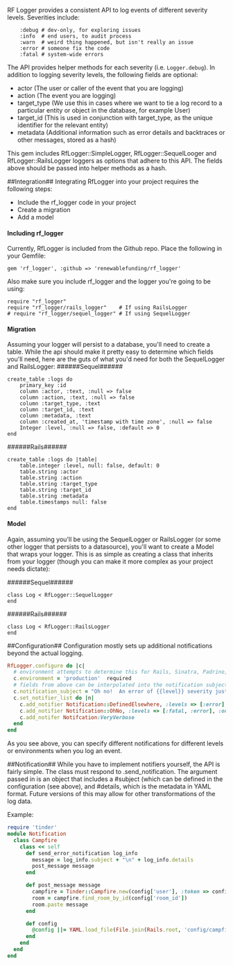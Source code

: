 RF Logger provides a consistent API to log events of different severity levels.  Severities include:
```
    :debug # dev-only, for exploring issues
    :info  # end users, to audit process
    :warn  # weird thing happened, but isn't really an issue
    :error # someone fix the code
    :fatal # system-wide errors
```
The API provides helper methods for each severity (i.e. `Logger.debug`).  In addition to logging severity levels, the following fields are optional:
- actor (The user or caller of the event that you are logging)
- action (The event you are logging)
- target_type (We use this in cases where we want to tie a log record to a particular entity or object in the database, for example User)
- target_id (This is used in conjunction with target_type, as the unique identifier for the relevant entity)
- metadata (Additional information such as error details and backtraces or other messages, stored as a hash)

This gem includes RfLogger::SimpleLogger, RfLogger::SequelLooger and RfLogger::RailsLogger loggers as options that adhere to this API.  The fields above should be passed into helper methods as a hash.

##Integration##
Integrating RfLogger into your project requires the following steps:
* Include the rf_logger code in your project
* Create a migration 
* Add a model

#### Including rf_logger ####
Currently, RfLogger is included from the Github repo. Place the following in your Gemfile:

```gem 'rf_logger', :github => 'renewablefunding/rf_logger'```

Also make sure you include rf_logger and the logger you're going to be using:

```
require "rf_logger"
require "rf_logger/rails_logger"    # If using RailsLogger
# require "rf_logger/sequel_logger" # If using SequelLogger
```

#### Migration ####
Assuming your logger will persist to a database, you'll need to create a table. While the api should make it pretty easy to determine which fields you'll need, here are the guts of what you'd need for both the SequelLogger and RailsLogger:
######Sequel######
```
create_table :logs do
    primary_key :id
    column :actor, :text, :null => false
    column :action, :text, :null => false
    column :target_type, :text
    column :target_id, :text
    column :metadata, :text
    column :created_at, 'timestamp with time zone', :null => false
    Integer :level, :null => false, :default => 0
end
```

######Rails######
```
create_table :logs do |table|
    table.integer :level, null: false, default: 0
    table.string :actor
    table.string :action
    table.string :target_type
    table.string :target_id
    table.string :metadata
    table.timestamps null: false
end
```

#### Model ####
Again, assuming you'll be using the SequelLogger or RailsLogger (or some other logger that persists to a datasource), you'll want to create a Model that wraps your logger. This is as simple as creating a class that inherits from your logger (though you can make it more complex as your project needs dictate):

######Sequel######
```
class Log < RfLogger::SequelLogger
end
```

######Rails######
```
class Log < RfLogger::RailsLogger
end
```


##Configuration##
Configuration mostly sets up additional notifications beyond the actual logging.

```ruby
RfLogger.configure do |c|
  # environment attempts to determine this for Rails, Sinatra, Padrino, and Rory, but is otherwise
  c.environment = 'production'  required
  # fields from above can be interpolated into the notification subject
  c.notification_subject = "Oh no!  An error of {{level}} severity just occurred."
  c.set_notifier_list do |n|
    c.add_notifier Notification::DefinedElsewhere, :levels => [:error], :except => ['test', 'development']
    c.add_notifier Notification::OhNo, :levels => [:fatal, :error], :only => ['production']
    c.add_notifer Notifcation:VeryVerbose
  end
end
```

As you see above, you can specify different notifications for different levels or environments when you log an event.

##Notification##
While you have to implement notifiers yourself, the API is fairly simple.  The class must respond to .send_notification.  The argument passed in is an object that includes a #subject (which can be defined in the configuration (see above), and #details, which is the metadata in YAML format.  Future versions of this may allow for other transformations of the log data.

Example:
```ruby
require 'tinder'
module Notification
  class Campfire
    class << self
      def send_error_notification log_info
        message = log_info.subject + "\n" + log_info.details
        post_message message
      end

      def post_message message
        campfire = Tinder::Campfire.new(config['user'], :token => config['api_token'])
        room = campfire.find_room_by_id(config['room_id'])
        room.paste message
      end

      def config
        @config ||= YAML.load_file(File.join(Rails.root, 'config/campfire.yml'))
      end
    end
  end
end
```



